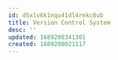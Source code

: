 ```yaml
---
id: d5xlv6k1nqu41dl4rekc8ub
title: Version Control System
desc: ''
updated: 1689208341301
created: 1689208021117
---
```

